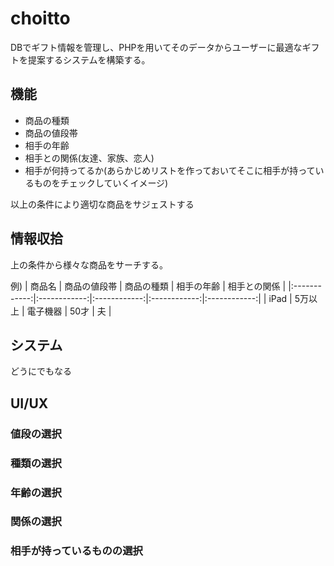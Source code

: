 # choitto

DBでギフト情報を管理し、PHPを用いてそのデータからユーザーに最適なギフトを提案するシステムを構築する。


## 機能

- 商品の種類
- 商品の値段帯
- 相手の年齢
- 相手との関係(友達、家族、恋人)
- 相手が何持ってるか(あらかじめリストを作っておいてそこに相手が持っているものをチェックしていくイメージ)

以上の条件により適切な商品をサジェストする


## 情報収拾

上の条件から様々な商品をサーチする。

例)
| 商品名 | 商品の値段帯 | 商品の種類 | 相手の年齢 | 相手との関係 |
|:------------:|:------------:|:------------:|:------------:|:------------:|
| iPad | 5万以上 | 電子機器 | 50才 | 夫 |

## システム

どうにでもなる


## UI/UX

### 値段の選択


### 種類の選択


### 年齢の選択


### 関係の選択


### 相手が持っているものの選択
